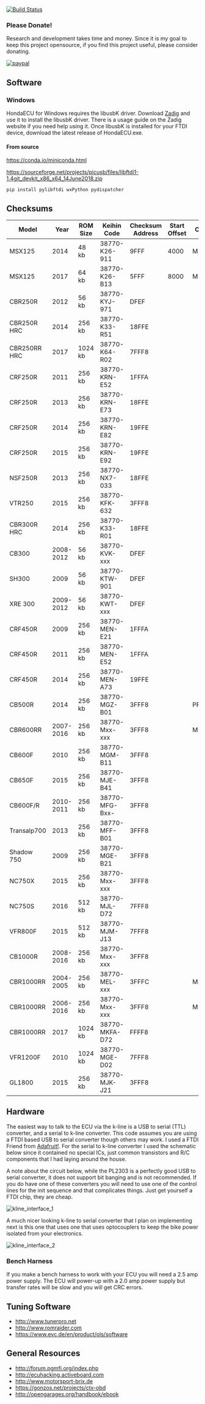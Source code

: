 [![Build Status](https://ci.appveyor.com/api/projects/status/rigvo8jwvgaxcbtp?svg=true)](https://ci.appveyor.com/project/RyanHope/hondaecu)

### Please Donate!

Research and development takes time and money. Since it is my goal to keep this project opensource, if you find this project useful, please consider donating.

[![paypal](https://www.paypalobjects.com/en_US/i/btn/btn_donateCC_LG.gif)](https://www.paypal.com/cgi-bin/webscr?cmd=_s-xclick&hosted_button_id=XL3H864LE567E)

## Software

### Windows

HondaECU for Windows requires the libusbK driver. Download [Zadig](https://zadig.akeo.ie/) and use it to install the libusbK driver. There is a usage guide on the Zadig website if you need help using it. Once libusbK is installed for your FTDI device, download the latest release of HondaECU.exe.


#### From source

 https://conda.io/miniconda.html

 https://sourceforge.net/projects/picusb/files/libftdi1-1.4git_devkit_x86_x64_14June2018.zip

 ```
pip install pylibftdi wxPython pydispatcher
 ```

## Checksums

| Model        | Year      | ROM Size | Keihin Code    | Checksum<br>Address | Start<br>Offset | CPU    | Pinout<br>(Gnd,+12,Kline) |
|--------------|-----------|----------|----------------|------------------|--------|--------|----------------|
| MSX125       | 2014      | 48 kb    | 38770-K26-911  | 9FFF             | 4000   | M16C   | 10,1,30        |
| MSX125       | 2017      | 64 kb    | 38770-K26-B13  | 5FFF             | 8000   | M16C   | 10,1,30        |
| CBR250R      | 2012      | 56 kb    | 38770-KYJ-971  | DFEF             |        |        |                |
| CBR250R HRC  | 2014      | 256 kb   | 38770-K33-R51  | 18FFE            |        |        |                |
| CBR250RR HRC | 2017      | 1024 kb  | 38770-K64-R02  | 7FFF8            |        |        |                |
| CRF250R      | 2011      | 256 kb   | 38770-KRN-E52  | 1FFFA            |        |        |                |
| CRF250R      | 2013      | 256 kb   | 38770-KRN-E73  | 18FFE            |        |        |                |
| CRF250R      | 2014      | 256 kb   | 38770-KRN-E82  | 19FFE            |        |        |                |
| CRF250R      | 2015      | 256 kb   | 38770-KRN-E92  | 19FFE            |        |        |                |
| NSF250R      | 2013      | 256 kb   | 38770-NX7-033  | 18FFE            |        |        |                |
| VTR250       | 2015      | 256 kb   | 38770-KFK-632  | 3FFF8            |        |        |                |
| CBR300R HRC  | 2014      | 256 kb   | 38770-K33-R01  | 18FFE            |        |        |                |
| CB300        | 2008-2012 | 56 kb    | 38770-KVK-xxx  | DFEF             |        |        |                |
| SH300        | 2009      | 56 kb    | 38770-KTW-901  | DFEF             |        |        |                |
| XRE 300      | 2009-2012 | 56 kb    | 38770-KWT-xxx  | DFEF             |        |        |                |
| CRF450R      | 2009      | 256 kb   | 38770-MEN-E21  | 1FFFA            |        |        |                |
| CRF450R      | 2011      | 256 kb   | 38770-MEN-E52  | 1FFFA            |        |        |                |
| CRF450R      | 2014      | 256 kb   | 38770-MEN-A73  | 19FFE            |        |        |                |
| CB500R       | 2014      | 256 kb   | 38770-MGZ-B01  | 3FFF8            |        | PPC    | 12,23,25       |
| CBR600RR     | 2007-2016 | 256 kb   | 38770-Mxx-xxx  | 3FFF8            |        | M32R   |                |
| CB600F       | 2010      | 256 kb   | 38770-MGM-B11  | 3FFF8            |        |        |                |
| CB650F       | 2015      | 256 kb   | 38770-MJE-B41  | 3FFF8            |        |        |                |
| CB600F/R     | 2010-2011 | 256 kb   | 38770-MFG-Bxx- | 3FFF8            |        |        |                |
| Transalp700  | 2013      | 256 kb   | 38770-MFF-B01  | 3FFF8            |        |        |                |
| Shadow 750   | 2009      | 256 kb   | 38770-MGE-B21  | 3FFF8            |        |        |                |
| NC750X       | 2015      | 256 kb   | 38770-Mxx-xxx  | 3FFF8            |        |        |                |
| NC750S       | 2016      | 512 kb   | 38770-MJL-D72  | 7FFF8            |        |        |                |
| VFR800F      | 2015      | 512 kb   | 38770-MJM-J13  | 7FFF8            |        |        |                |
| CB1000R      | 2008-2016 | 256 kb   | 38770-Mxx-xxx  | 3FFF8            |        |        |                |
| CBR1000RR    | 2004-2005 | 256 kb   | 38770-MEL-xxx  | 3FFFC            |        | M32R   |                |
| CBR1000RR    | 2006-2016 | 256 kb   | 38770-Mxx-xxx  | 3FFF8            |        | M32R   |                |
| CBR1000RR    | 2017      | 1024 kb  | 38770-MKFA-D72 | FFFF8            |        |        |                |
| VFR1200F     | 2010      | 1024 kb  | 38770-MGE-D02  | 7FFF8            |        |        |                |
| GL1800       | 2015      | 256 kb   | 38770-MJK-J21  | 3FFF8            |        |        |                |

## Hardware

The easiest way to talk to the ECU via the k-line is a USB to serial (TTL) converter,
and a serial to k-line converter. This code assumes you are using a FTDI based USB to
serial converter though others may work. I used a FTDI Friend from [Adafruit!](https://www.adafruit.com/product/284).
For the serial to k-line converter I used the schematic below since it contained no
special ICs, just common transistors and R/C components that I had laying around the house.

A note about the circuit below, while the PL2303 is a perfectly good USB to serial converter, it does not support bit banging and is not recommended. If you do have one of these converters you will need to use one of the control lines for the init sequence and that complicates things. Just get yourself a FTDI chip, they are cheap.

![kline_interface_1](http://pinoutguide.com/images/upload/pinout_117944425_image.png)

A much nicer looking k-line to serial converter that I plan on implementing next is
this one that uses one that uses optocouplers to keep the bike power isolated from
your electronics.

![kline_interface_2](http://projects.gonzos.net/wp-content/uploads/2017/04/CTX-kline-interface-1024x514.png)


### Bench Harness

If you make a bench harness to work with your ECU you will need a 2.5 amp power supply. The ECU will power-up with a 2.0 amp power supply but transfer rates will be slow and you will get CRC errors.

## Tuning Software

* http://www.tunerpro.net
* http://www.romraider.com
* https://www.evc.de/en/product/ols/software


## General Resources

* http://forum.pgmfi.org/index.php
* http://ecuhacking.activeboard.com
* http://www.motorsport-brix.de
* https://gonzos.net/projects/ctx-obd
* http://opengarages.org/handbook/ebook
